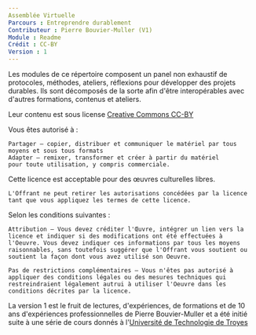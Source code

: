 ```yaml
---
Assemblée Virtuelle
Parcours : Entreprendre durablement
Contributeur : Pierre Bouvier-Muller (V1)
Module : Readme
Crédit : CC-BY
Version : 1
---
```


Les modules de ce répertoire composent un panel non exhaustif de protocoles, méthodes, ateliers, réflexions pour développer des projets durables.
Ils sont décomposés de la sorte afin d'être interopérables avec d'autres formations, contenus et ateliers.

Leur contenu est sous license [Creative Commons CC-BY](https://creativecommons.org/licenses/by/4.0/legalcode)


Vous êtes autorisé à :

    Partager — copier, distribuer et communiquer le matériel par tous moyens et sous tous formats
    Adapter — remixer, transformer et créer à partir du matériel
    pour toute utilisation, y compris commerciale.

Cette licence est acceptable pour des œuvres culturelles libres.

    L'Offrant ne peut retirer les autorisations concédées par la licence tant que vous appliquez les termes de cette licence.


Selon les conditions suivantes :

    Attribution — Vous devez créditer l'Œuvre, intégrer un lien vers la licence et indiquer si des modifications ont été effectuées à l'Oeuvre. Vous devez indiquer ces informations par tous les moyens raisonnables, sans toutefois suggérer que l'Offrant vous soutient ou soutient la façon dont vous avez utilisé son Oeuvre.

    Pas de restrictions complémentaires — Vous n'êtes pas autorisé à appliquer des conditions légales ou des mesures techniques qui restreindraient légalement autrui à utiliser l'Oeuvre dans les conditions décrites par la licence.



La version 1 est le fruit de lectures, d'expériences, de formations et de 10 ans d'expériences professionnelles de Pierre Bouvier-Muller et a été initié suite à une série de cours donnés à l'[Université de Technologie de Troyes](https://www.utt.fr/)
